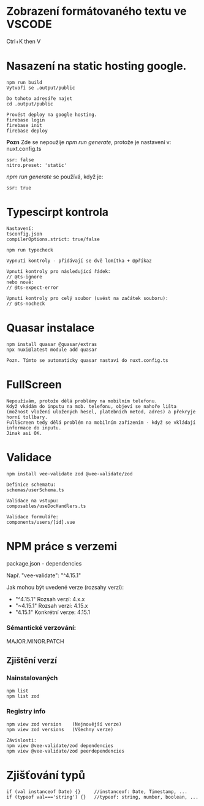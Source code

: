 # Zobrazení formátovaného textu ve VSCODE
Ctrl+K then V

# Nasazení na static hosting google.

```
npm run build
Vytvoří se .output/public

Do tohoto adresáře najet
cd .output/public

Provést deploy na google hosting.
firebase login
firebase init
firebase deploy
```

**Pozn** Zde se nepoužije *npm run generate*, protože je nastavení v: nuxt.config.ts
```
ssr: false
nitro.preset: 'static'
```

*npm run generate* se používá, když je:
```
ssr: true
```

# Typescirpt kontrola
```
Nastavení:
tsconfig.json
compilerOptions.strict: true/false

npm run typecheck

Vypnutí kontroly - přidávají se dvě lomítka + @příkaz

Vpnutí kontroly pro následující řádek:
// @ts-ignore
nebo nově:
// @ts-expect-error

Vpnutí kontroly pro celý soubor (uvést na začátek souboru):
// @ts-nocheck

```

# Quasar instalace
```
npm install quasar @quasar/extras
npx nuxi@latest module add quasar

Pozn. Tímto se automaticky quasar nastaví do nuxt.config.ts
```

# FullScreen
```
Nepoužívám, protože dělá problémy na mobilním telefonu.
Když vkádám do inputu na mob. telefonu, objeví se nahoře lišta (možnost vložení uložených hesel, platebních metod, adres) a překryje horní tollbary.
FullScreen tedy dělá problém na mobilním zařízením - když se vkládají informace do inputu.
Jinak asi OK.
```

# Validace
```
npm install vee-validate zod @vee-validate/zod

Definice schematu:
schemas/userSchema.ts

Validace na vstupu:
composables/useDocHandlers.ts

Validace formuláře:
components/users/[id].vue
```

# NPM práce s verzemi
package.json - dependencies

Např. "vee-validate": "^4.15.1"

Jak mohou být uvedené verze (rozsahy verzí):
- "^4.15.1" Rozsah verzí: 4.x.x
- "~4.15.1" Rozsah verzí: 4.15.x
- "4.15.1"  Konkrétní verze: 4.15.1

### Sémantické verzování:

MAJOR.MINOR.PATCH

## Zjištění verzí
### Nainstalovaných
```
npm list
npm list zod
```

### Registry info
```
npm view zod version    (Nejnovější verze)
npm view zod versions   (Všechny verze)

Závislosti:
npm view @vee-validate/zod dependencies
npm view @vee-validate/zod peerdependencies
```

# Zjišťování typů
```
if (val instanceof Date) {}     //instanceof: Date, Timestamp, ...
if (typeof val==='string') {}   //typeof: string, number, boolean, ... 
```

